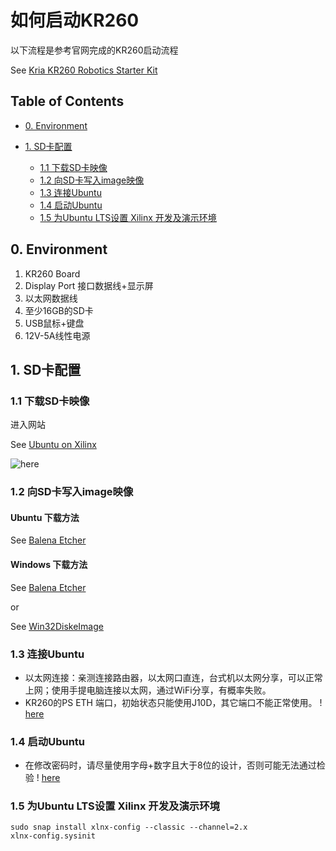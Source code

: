 # 如何启动KR260

以下流程是参考官网完成的KR260启动流程

See [Kria KR260 Robotics Starter Kit](https://www.xilinx.com/products/som/kria/kr260-robotics-starter-kit.html#gettingstarted)

## Table of Contents

- [0. Environment](#0-Environment)

- [1. SD卡配置](#1-sd卡配置)
  - [1.1 下载SD卡映像](#11-下载sd卡映像)
  - [1.2 向SD卡写入image映像](#12-向sd卡写入image映像)
  - [1.3 连接Ubuntu](#13-连接ubuntu)
  - [1.4 启动Ubuntu](#14-启动ubuntu)
  - [1.5 为Ubuntu LTS设置 Xilinx 开发及演示环境](#15-为ubuntu-lts设置-xilinx-开发及演示环境)
## 0. Environment

1. KR260 Board 
2. Display Port 接口数据线+显示屏
3. 以太网数据线
4. 至少16GB的SD卡
5. USB鼠标+键盘
6. 12V-5A线性电源

## 1. SD卡配置
### 1.1 下载SD卡映像

进入网站

See [Ubuntu on Xilinx](https://ubuntu.com/download/amd-xilinx)

![here](https://github.com/shilicon/kr260/tree/main/image/ubuntu.png)

### 1.2 向SD卡写入image映像

#### Ubuntu 下载方法
See [Balena Etcher](https://www.balena.io/etcher/)

#### Windows 下载方法
See [Balena Etcher](https://www.balena.io/etcher/)

or 

See [Win32DiskeImage](https://win32diskimager.org/)

### 1.3 连接Ubuntu
* 以太网连接：亲测连接路由器，以太网口直连，台式机以太网分享，可以正常上网；使用手提电脑连接以太网，通过WiFi分享，有概率失败。
* KR260的PS ETH 端口，初始状态只能使用J10D，其它端口不能正常使用。
! [here](https://github.com/shilicon/kr260/tree/main/image/ConnetUbuntu.png)

### 1.4 启动Ubuntu
* 在修改密码时，请尽量使用字母+数字且大于8位的设计，否则可能无法通过检验
! [here](https://github.com/shilicon/kr260/tree/main/image/startUbuntu.png)

### 1.5 为Ubuntu LTS设置 Xilinx 开发及演示环境
```
sudo snap install xlnx-config --classic --channel=2.x
xlnx-config.sysinit
```

